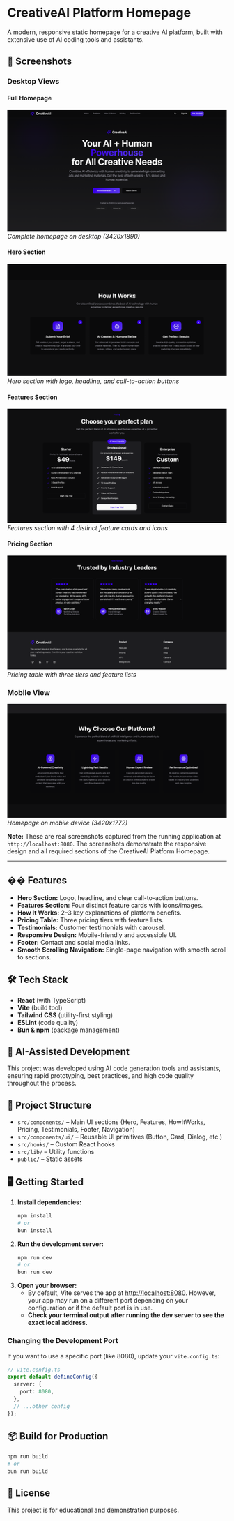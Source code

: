 # CreativeAI Platform Homepage

A modern, responsive static homepage for a creative AI platform, built with extensive use of AI coding tools and assistants.

## 📸 Screenshots

### Desktop Views

#### Full Homepage
![Desktop Full View](./screenshots/desktop-full-view.png)
*Complete homepage on desktop (3420x1890)*

#### Hero Section
![Desktop Hero Section](./screenshots/desktop-hero-section.png)
*Hero section with logo, headline, and call-to-action buttons*

#### Features Section
![Desktop Features Section](./screenshots/desktop-features-section.png)
*Features section with 4 distinct feature cards and icons*

#### Pricing Section
![Desktop Pricing Section](./screenshots/desktop-pricing-section.png)
*Pricing table with three tiers and feature lists*

### Mobile View
![Mobile View](./screenshots/mobile-view.png)
*Homepage on mobile device (3420x1772)*

**Note:** These are real screenshots captured from the running application at `http://localhost:8080`. The screenshots demonstrate the responsive design and all required sections of the CreativeAI Platform Homepage.

---

## �� Features

- **Hero Section:** Logo, headline, and clear call-to-action buttons.
- **Features Section:** Four distinct feature cards with icons/images.
- **How It Works:** 2–3 key explanations of platform benefits.
- **Pricing Table:** Three pricing tiers with feature lists.
- **Testimonials:** Customer testimonials with carousel.
- **Responsive Design:** Mobile-friendly and accessible UI.
- **Footer:** Contact and social media links.
- **Smooth Scrolling Navigation:** Single-page navigation with smooth scroll to sections.

## 🛠️ Tech Stack

- **React** (with TypeScript)
- **Vite** (build tool)
- **Tailwind CSS** (utility-first styling)
- **ESLint** (code quality)
- **Bun & npm** (package management)

## 🤖 AI-Assisted Development

This project was developed using AI code generation tools and assistants, ensuring rapid prototyping, best practices, and high code quality throughout the process.

## 📁 Project Structure

- `src/components/` – Main UI sections (Hero, Features, HowItWorks, Pricing, Testimonials, Footer, Navigation)
- `src/components/ui/` – Reusable UI primitives (Button, Card, Dialog, etc.)
- `src/hooks/` – Custom React hooks
- `src/lib/` – Utility functions
- `public/` – Static assets

## 🖥️ Getting Started

1. **Install dependencies:**
   ```sh
   npm install
   # or
   bun install
   ```
2. **Run the development server:**
   ```sh
   npm run dev
   # or
   bun run dev
   ```
3. **Open your browser:**
   - By default, Vite serves the app at [http://localhost:8080](http://localhost:8080). However, your app may run on a different port depending on your configuration or if the default port is in use.
   - **Check your terminal output after running the dev server to see the exact local address.**

### Changing the Development Port

If you want to use a specific port (like 8080), update your `vite.config.ts`:

```ts
// vite.config.ts
export default defineConfig({
  server: {
    port: 8080,
  },
  // ...other config
});
```

## 📦 Build for Production

```sh
npm run build
# or
bun run build
```

## 📄 License

This project is for educational and demonstration purposes.
